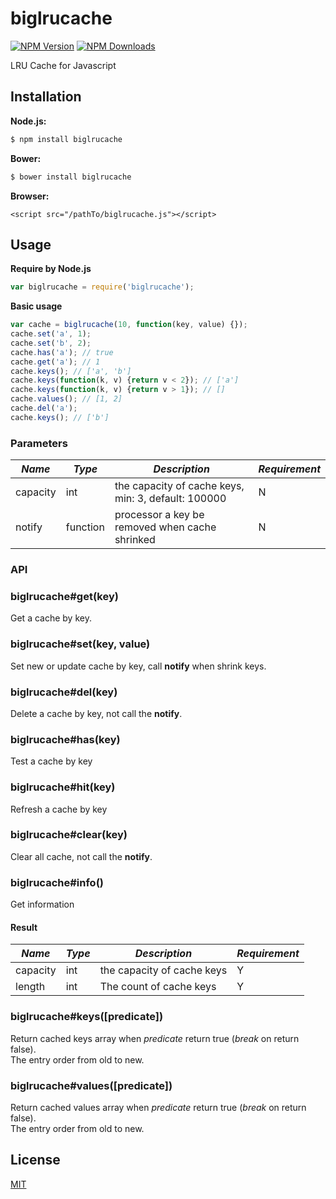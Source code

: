 # biglrucache

[![NPM Version][npm-image]][npm-url]
[![NPM Downloads][downloads-image]][downloads-url]

LRU Cache for Javascript

## Installation

**Node.js:**

```sh
$ npm install biglrucache
```

**Bower:**

```sh
$ bower install biglrucache
```

**Browser:**

```
<script src="/pathTo/biglrucache.js"></script>
```

## Usage

**Require by Node.js**

``` javascript
var biglrucache = require('biglrucache');
```

**Basic usage**

``` javascript
var cache = biglrucache(10, function(key, value) {});
cache.set('a', 1);
cache.set('b', 2);
cache.has('a'); // true
cache.get('a'); // 1
cache.keys(); // ['a', 'b']
cache.keys(function(k, v) {return v < 2}); // ['a']
cache.keys(function(k, v) {return v > 1}); // []
cache.values(); // [1, 2]
cache.del('a');
cache.keys(); // ['b']
```

### Parameters

|*Name*|*Type*|*Description*|*Requirement*|
|---|---|---|---|
|capacity|int|the capacity of cache keys, min: 3, default: 100000|N|
|notify|function|processor a key be removed when cache shrinked|N|

### API

### biglrucache#get(key)
Get a cache by key.

### biglrucache#set(key, value)
Set new or update cache by key, call **notify** when shrink keys.

### biglrucache#del(key)
Delete a cache by key, not call the **notify**.

### biglrucache#has(key)
Test a cache by key

### biglrucache#hit(key)
Refresh a cache by key

### biglrucache#clear(key)
Clear all cache, not call the **notify**.

### biglrucache#info()
Get information

#### Result

|*Name*|*Type*|*Description*|*Requirement*|
|---|---|---|---|
|capacity|int|the capacity of cache keys|Y|
|length|int|The count of cache keys|Y|

### biglrucache#keys([predicate])
Return cached keys array when *predicate* return true (*break* on return false).  
The entry order from old to new.

### biglrucache#values([predicate])
Return cached values array when *predicate* return true (*break* on return false).  
The entry order from old to new.


## License

[MIT](LICENSE)

[npm-image]: https://img.shields.io/npm/v/biglrucache.svg
[npm-url]: https://npmjs.org/package/biglrucache
[downloads-image]: https://img.shields.io/npm/dm/biglrucache.svg
[downloads-url]: https://npmjs.org/package/biglrucache

